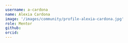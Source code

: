 ```yaml
---
username: a-cardona
name: Alexia Cardona
image: '/images/community/profile-alexia-cardona.jpg'
role: Mentor
github: 
orcid:
---
```

